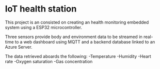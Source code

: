 # IoT health station

This project is an consisted on creating an health monitoring embedded system using a ESP32 microcontroller.

Three sensors provide body and environment data to be streamed in real-time to a web dashboard using MQTT and a backend database linked to an Azure Server.

The data retrieved aboards the following:
-Temperature
-Humidity
-Heart rate
-Oxygen saturation
-Gas concentration
